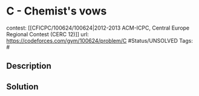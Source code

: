 # C - Chemist's vows

contest: [[CFICPC/100624/100624|2012-2013 ACM-ICPC, Central Europe Regional Contest (CERC 12)]]
url: https://codeforces.com/gym/100624/problem/C
#Status/UNSOLVED
Tags: #

## Description

## Solution

